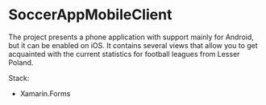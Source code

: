 # SoccerAppMobileClient
The project presents a phone application with support mainly for Android, but it can be enabled on iOS. It contains several views that allow you to get acquainted with the current statistics for football leagues from Lesser Poland.

Stack:
* Xamarin.Forms
